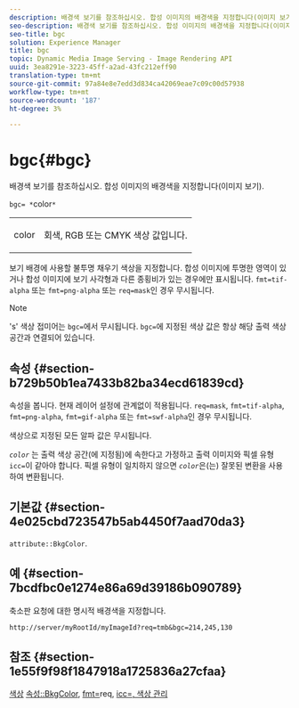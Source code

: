 ```yaml
---
description: 배경색 보기를 참조하십시오. 합성 이미지의 배경색을 지정합니다(이미지 보기).
seo-description: 배경색 보기를 참조하십시오. 합성 이미지의 배경색을 지정합니다(이미지 보기).
seo-title: bgc
solution: Experience Manager
title: bgc
topic: Dynamic Media Image Serving - Image Rendering API
uuid: 3ea8291e-3223-45ff-a2ad-43fc212eff90
translation-type: tm+mt
source-git-commit: 97a84e8e7edd3d834ca42069eae7c09c00d57938
workflow-type: tm+mt
source-wordcount: '187'
ht-degree: 3%

---
```



# bgc{#bgc}

배경색 보기를 참조하십시오. 합성 이미지의 배경색을 지정합니다(이미지 보기).

`bgc= *`color`*`

<table id="simpletable_998CF426296945FEA48D19E33B71A17E"> 
 <tr class="strow"> 
  <td class="stentry"> <p><span class="codeph"> <span class="varname"> color</span></span> </p> </td> 
  <td class="stentry"> <p>회색, RGB 또는 CMYK 색상 값입니다. </p></td> 
 </tr> 
</table>

보기 배경에 사용할 불투명 채우기 색상을 지정합니다. 합성 이미지에 투명한 영역이 있거나 합성 이미지에 보기 사각형과 다른 종횡비가 있는 경우에만 표시됩니다. `fmt=tif-alpha` 또는 `fmt=png-alpha` 또는 `req=mask`인 경우 무시됩니다.

>[!NOTE]
>
>&#39;s&#39; 색상 접미어는 `bgc=`에서 무시됩니다. `bgc=`에 지정된 색상 값은 항상 해당 출력 색상 공간과 연결되어 있습니다.

## 속성 {#section-b729b50b1ea7433b82ba34ecd61839cd}

속성을 봅니다. 현재 레이어 설정에 관계없이 적용됩니다. `req=mask`, `fmt=tif-alpha`, `fmt=png-alpha`, `fmt=gif-alpha` 또는 `fmt=swf-alpha`인 경우 무시됩니다.

색상으로 지정된 모든 알파 값은 무시됩니다.

*`color`* 는 출력 색상 공간(에 지정됨)에 속한다고 가정하고 출력 이미지와 픽셀 유형 `icc=`이 같아야 합니다. 픽셀 유형이 일치하지 않으면 *`color`*&#x200B;은(는) 잘못된 변환을 사용하여 변환됩니다.

## 기본값 {#section-4e025cbd723547b5ab4450f7aad70da3}

`attribute::BkgColor`.

## 예 {#section-7bcdfbc0e1274e86a69d39186b090789}

축소판 요청에 대한 명시적 배경색을 지정합니다.

`http://server/myRootId/myImageId?req=tmb&bgc=214,245,130`

## 참조 {#section-1e55f9f98f1847918a1725836a27cfaa}

[색상](../../../../../is-api/http-ref/image-serving-api-ref/c-http-protocol-reference/c-data-types/r-is-http-color.md#reference-0fdb264a3aed4bd78451bb55311f6e93)  [속성::BkgColor](../../../../../is-api/image-catalog/image-serving-api-ref/c-image-catalog-reference/c-attributes-reference/r-bkgcolor.md#reference-ed53106ee50442d7a2dd3e1f60e6f0f8),  [fmt=](../../../../../is-api/http-ref/image-serving-api-ref/c-http-protocol-reference/c-command-reference/r-is-http-fmt.md#reference-cdf10043423b45ba9fe15157fb3ae37a)req,  [](../../../../../is-api/http-ref/image-serving-api-ref/c-http-protocol-reference/c-command-reference/r-req/r-req.md#reference-907cdb4a97034db7ad94695f25552e76)  [ ](../../../../../is-api/http-ref/image-serving-api-ref/c-http-protocol-reference/c-command-reference/r-icc.md#reference-182b5679e21e4df3b4d330535a5a7517)  [icc=, 색상 관리](../../../../../is-api/http-ref/image-serving-api-ref/c-http-protocol-reference/c-syntax-and-features/r-color-management.md#reference-c7e4a72d589145189f7e4bcb6b4544d7)
